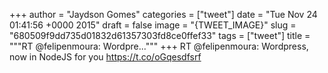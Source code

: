 
+++
author = "Jaydson Gomes"
categories = ["tweet"]
date = "Tue Nov 24 01:41:56 +0000 2015"
draft = false
image = "{TWEET_IMAGE}"
slug = "680509f9dd735d01832d61357303fd8ce0ffef33"
tags = ["tweet"]
title = """RT @felipenmoura: Wordpre..."""
+++
RT @felipenmoura: Wordpress, now in NodeJS for you https://t.co/oGqesdfsrf
